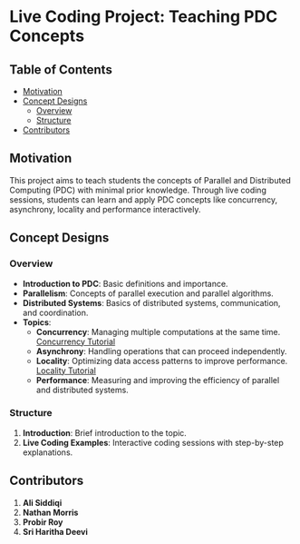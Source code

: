 # Live Coding Project: Teaching PDC Concepts

## Table of Contents

* [Motivation](#motivation)
* [Concept Designs](#conceptdesigns)
    * [Overview](#overview)
    * [Structure](#structure)
* [Contributors](#contributors)
  
## Motivation
This project aims to teach students the concepts of Parallel and Distributed Computing (PDC) with minimal prior knowledge. 
Through live coding sessions, students can learn and apply PDC concepts like concurrency, asynchrony, locality and performance interactively.

## Concept Designs
### Overview
- **Introduction to PDC**: Basic definitions and importance.
- **Parallelism**: Concepts of parallel execution and parallel algorithms.
- **Distributed Systems**: Basics of distributed systems, communication, and coordination.
- **Topics**:
  - **Concurrency**: Managing multiple computations at the same time. [Concurrency Tutorial](LiveCoding_Concurrency_Simulating_Transportation.ipynb)
  - **Asynchrony**: Handling operations that can proceed independently.
  - **Locality**: Optimizing data access patterns to improve performance. [Locality Tutorial](Live_coding_Data_Locality_ArrayVsLinkedList_Search.ipynb)
  - **Performance**: Measuring and improving the efficiency of parallel and distributed systems.
  
### Structure
1. **Introduction**: Brief introduction to the topic.
2. **Live Coding Examples**: Interactive coding sessions with step-by-step explanations.

## Contributors
1. **Ali Siddiqi**
2. **Nathan Morris**
3. **Probir Roy**
4. **Sri Haritha Deevi**
